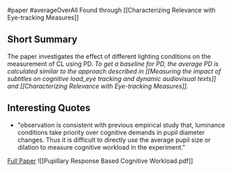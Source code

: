 #paper #averageOverAll 
Found through [[Characterizing Relevance with Eye-tracking Measures]]

## Short Summary ##
The paper investigates the effect of different lighting conditions on the measurement of CL using PD.
*To get a baseline for PD, the average PD is calculated similar to the approach described in [[Measuring the impact of subtitles on cognitive load_eye tracking and dynamic audiovisual texts]] and [[Characterizing Relevance with Eye-tracking Measures]].*

## Interesting Quotes ##
- "observation is consistent with previous empirical study that, luminance conditions take priority over cognitive demands in pupil diameter changes. Thus it is difficult to directly use the average pupil size or dilation to measure cognitive workload in the experiment."

[Full Paper](https://link.springer.com/chapter/10.1007/978-3-642-23771-3_14) ![[Pupillary Response Based Cognitive Workload.pdf]]